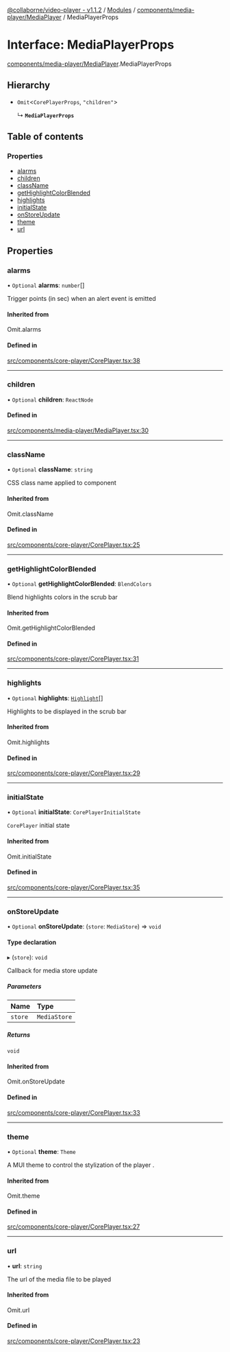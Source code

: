 [@collaborne/video-player - v1.1.2](/docs/../README.md) / [Modules](/docs/modules.md) / [components/media-player/MediaPlayer](/docs/modules/components_media_player_MediaPlayer.md) / MediaPlayerProps

# Interface: MediaPlayerProps

[components/media-player/MediaPlayer](/docs/modules/components_media_player_MediaPlayer.md).MediaPlayerProps

## Hierarchy

- `Omit`<`CorePlayerProps`, ``"children"``\>

  ↳ **`MediaPlayerProps`**

## Table of contents

### Properties

- [alarms](/docs/interfaces/components_media_player_MediaPlayer.MediaPlayerProps.md#alarms)
- [children](/docs/interfaces/components_media_player_MediaPlayer.MediaPlayerProps.md#children)
- [className](/docs/interfaces/components_media_player_MediaPlayer.MediaPlayerProps.md#classname)
- [getHighlightColorBlended](/docs/interfaces/components_media_player_MediaPlayer.MediaPlayerProps.md#gethighlightcolorblended)
- [highlights](/docs/interfaces/components_media_player_MediaPlayer.MediaPlayerProps.md#highlights)
- [initialState](/docs/interfaces/components_media_player_MediaPlayer.MediaPlayerProps.md#initialstate)
- [onStoreUpdate](/docs/interfaces/components_media_player_MediaPlayer.MediaPlayerProps.md#onstoreupdate)
- [theme](/docs/interfaces/components_media_player_MediaPlayer.MediaPlayerProps.md#theme)
- [url](/docs/interfaces/components_media_player_MediaPlayer.MediaPlayerProps.md#url)

## Properties

### alarms

• `Optional` **alarms**: `number`[]

Trigger points (in sec) when an alert event is emitted

#### Inherited from

Omit.alarms

#### Defined in

[src/components/core-player/CorePlayer.tsx:38](https://github.com/Collaborne/video-player/blob/1c3dd32/src/components/core-player/CorePlayer.tsx#L38)

___

### children

• `Optional` **children**: `ReactNode`

#### Defined in

[src/components/media-player/MediaPlayer.tsx:30](https://github.com/Collaborne/video-player/blob/1c3dd32/src/components/media-player/MediaPlayer.tsx#L30)

___

### className

• `Optional` **className**: `string`

CSS class name applied to component

#### Inherited from

Omit.className

#### Defined in

[src/components/core-player/CorePlayer.tsx:25](https://github.com/Collaborne/video-player/blob/1c3dd32/src/components/core-player/CorePlayer.tsx#L25)

___

### getHighlightColorBlended

• `Optional` **getHighlightColorBlended**: `BlendColors`

Blend highlights colors in the scrub bar

#### Inherited from

Omit.getHighlightColorBlended

#### Defined in

[src/components/core-player/CorePlayer.tsx:31](https://github.com/Collaborne/video-player/blob/1c3dd32/src/components/core-player/CorePlayer.tsx#L31)

___

### highlights

• `Optional` **highlights**: [`Highlight`](/docs/interfaces/types_media_state.Highlight.md)[]

Highlights to be displayed in the scrub bar

#### Inherited from

Omit.highlights

#### Defined in

[src/components/core-player/CorePlayer.tsx:29](https://github.com/Collaborne/video-player/blob/1c3dd32/src/components/core-player/CorePlayer.tsx#L29)

___

### initialState

• `Optional` **initialState**: `CorePlayerInitialState`

`CorePlayer` initial state

#### Inherited from

Omit.initialState

#### Defined in

[src/components/core-player/CorePlayer.tsx:35](https://github.com/Collaborne/video-player/blob/1c3dd32/src/components/core-player/CorePlayer.tsx#L35)

___

### onStoreUpdate

• `Optional` **onStoreUpdate**: (`store`: `MediaStore`) => `void`

#### Type declaration

▸ (`store`): `void`

Callback for media store update

##### Parameters

| Name | Type |
| :------ | :------ |
| `store` | `MediaStore` |

##### Returns

`void`

#### Inherited from

Omit.onStoreUpdate

#### Defined in

[src/components/core-player/CorePlayer.tsx:33](https://github.com/Collaborne/video-player/blob/1c3dd32/src/components/core-player/CorePlayer.tsx#L33)

___

### theme

• `Optional` **theme**: `Theme`

A MUI theme to control the stylization of the player .

#### Inherited from

Omit.theme

#### Defined in

[src/components/core-player/CorePlayer.tsx:27](https://github.com/Collaborne/video-player/blob/1c3dd32/src/components/core-player/CorePlayer.tsx#L27)

___

### url

• **url**: `string`

The url of the media file to be played

#### Inherited from

Omit.url

#### Defined in

[src/components/core-player/CorePlayer.tsx:23](https://github.com/Collaborne/video-player/blob/1c3dd32/src/components/core-player/CorePlayer.tsx#L23)
